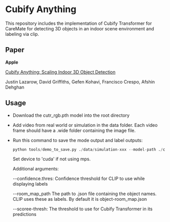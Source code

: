 # Cubify Anything

This repository includes the implementation of Cubify Transformer for CareMate for detecting 3D objects in an indoor scene environment and labeling via clip.

## Paper

**Apple**

[Cubify Anything: Scaling Indoor 3D Object Detection](https://arxiv.org/abs/2412.04458)

Justin Lazarow, David Griffiths, Gefen Kohavi, Francisco Crespo, Afshin Dehghan

## Usage

- Download the cutr_rgb.pth model into the root directory
- Add video from real world or simulation in the data folder. Each video frame should have a .wide folder containing the image file. 
- Run this command to save the mode output and label outputs:

  ```python
  python tools/demo_to_save.py ./data/simulation-xxx --model-path ./cutr_rgb.pth --device mps
  ```
  Set device to 'cuda' if not using mps.

  Additional arguments:

  --confidence.thres: Confidence threshold for CLIP to use while displaying labels
  
  --room_map_path The path to .json file containing the object names. CLIP uses these as labels. By default it is object-room_map.json
  
  --scoree-thresh: The threshold to use for Cubify Transformer in its predictions


  
  
